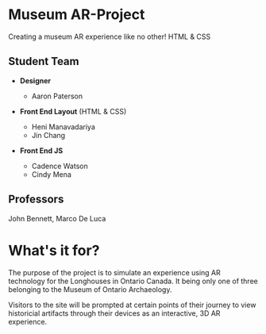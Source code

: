 # Museum AR-Project
Creating a museum AR experience like no other!
HTML & CSS
## Student Team
* **Designer**
   - Aaron Paterson
   
* **Front End Layout** (HTML & CSS)
   - Heni Manavadariya
   - Jin Chang
   
* **Front End JS**
   
   - Cadence Watson
   - Cindy Mena

## Professors
John Bennett,
Marco De Luca


# What's it for?
The purpose of the project is to simulate an experience using AR technology for the Longhouses in Ontario Canada. It being only one of three belonging to the Museum of Ontario Archaeology. 

Visitors to the site will be prompted at certain points of their journey to view historicial artifacts through their devices as an interactive, 3D AR experience.


